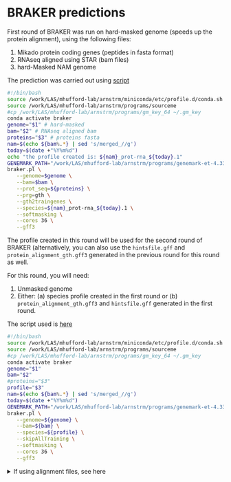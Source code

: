 # BRAKER predictions


First round of BRAKER was run on hard-masked genome (speeds up the protein alignment), using the following files:

1. Mikado protein coding genes (peptides in fasta format)
2. RNAseq aligned using STAR (bam files)
3. hard-Masked NAM genome


The prediction was carried out using [script](scripts-braker/runBraker-prot-and-rnaseq.sh)


```bash
#!/bin/bash
source /work/LAS/mhufford-lab/arnstrm/miniconda/etc/profile.d/conda.sh
source /work/LAS/mhufford-lab/arnstrm/programs/sourceme
#cp /work/LAS/mhufford-lab/arnstrm/programs/gm_key_64 ~/.gm_key
conda activate braker
genome="$1" # hard-masked
bam="$2" # RNAseq aligned bam
proteins="$3" # proteins fasta
nam=$(echo ${bam%.*} | sed 's/merged_//g')
today=$(date +"%Y%m%d")
echo "the profile created is: ${nam}_prot-rna_${today}.1"
GENEMARK_PATH="/work/LAS/mhufford-lab/arnstrm/programs/genemark-et-4.33/bin"
braker.pl \
   --genome=$genome \
   --bam=$bam \
   --prot_seq=${proteins} \
   --prg=gth \
   --gth2traingenes \
   --species=${nam}_prot-rna_${today}.1 \
   --softmasking \
   --cores 36 \
   --gff3
```

The profile created in this round will be used for the second round of BRAKER (alternatively, you can also use the `hintsfile.gff` and `protein_alignment_gth.gff3` generated in the previous round for this round as well.

For this round, you will need:

1. Unmasked genome
2. Either:
   (a) species profile created in the first round or
   (b) `protein_alignment_gth.gff3` and `hintsfile.gff` generated in the first round.

The script used is [here](scripts-braker/runBraker-pretrained.sh)


```bash
#!/bin/bash
source /work/LAS/mhufford-lab/arnstrm/miniconda/etc/profile.d/conda.sh
source /work/LAS/mhufford-lab/arnstrm/programs/sourceme
#cp /work/LAS/mhufford-lab/arnstrm/programs/gm_key_64 ~/.gm_key
conda activate braker
genome="$1"
bam="$2"
#proteins="$3"
profile="$3"
nam=$(echo ${bam%.*} | sed 's/merged_//g')
today=$(date +"%Y%m%d")
GENEMARK_PATH="/work/LAS/mhufford-lab/arnstrm/programs/genemark-et-4.33/bin"
braker.pl \
   --genome=${genome} \
   --bam=${bam} \
   --species=${profile} \
   --skipAllTraining \
   --softmasking \
   --cores 36 \
   --gff3
```


<details><summary>If using alignment files, see here </summary>

The `hintsfile.gff` and `protein_alignment_gth.gff3` created in the first round can be provided and retrained on the whole genome as well (see script [here](scripts-braker/runBraker-with-aln-files.sh) ):

```bash
#!/bin/bash
source /work/LAS/mhufford-lab/arnstrm/miniconda/etc/profile.d/conda.sh
source /work/LAS/mhufford-lab/arnstrm/programs/sourceme
#cp /work/LAS/mhufford-lab/arnstrm/programs/gm_key_64 ~/.gm_key
conda activate braker
genome="$1"
bam="$2" # hintsfile.gff
proteins="$3" #protein_alignment_gth.gff3
#profile="$3"
nam=$(echo ${bam%.*} | sed 's/merged_//g')
today=$(date +"%Y%m%d")
profile=${nam}_prot-rna_${today}.2
GENEMARK_PATH="/work/LAS/mhufford-lab/arnstrm/programs/genemark-et-4.33/bin"
braker.pl \
   --genome=${genome} \
   --hints=${bam} \
   --prot_aln=${proteins} \
   --species=${profile} \
   --softmasking \
   --cores 36 \
   --gff3
```

</details>
